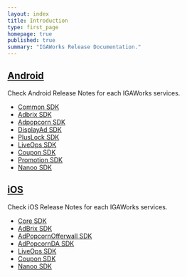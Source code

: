 ```yaml
---
layout: index
title: Introduction
type: first_page
homepage: true
published: true
summary: "IGAWorks Release Documentation."
---
```

## [Android](/release-android-front.html)

 Check Android Release Notes for each IGAWorks services.

 * [Common SDK](/release-android-common.html)
 * [Adbrix SDK](/release-android-adbrix.html)
 * [Adpopcorn SDK](/release-android-adpopcorn.html)
 * [DisplayAd SDK](/release-android-displayad.html)
 * [PlusLock SDK](/release-android-pluslock.html)
 * [LiveOps SDK](/release-android-liveops.html)
 * [Coupon SDK](/release-android-coupon.html)
 * [Promotion SDK](/release-android-promotion.html)
 * [Nanoo SDK](/release-android-nanoo.html)


## [iOS](/release-ios-front.html)

 Check iOS Release Notes for each IGAWorks services.

 * [Core SDK](/release-ios-core.html)
 * [AdBrix SDK](/release-ios-adbrix.html)
 * [AdPopcornOfferwall SDK](/release-ios-adpopcornofferwall.html)
 * [AdPopcornDA SDK](/release-ios-adpopcornda.html)
 * [LiveOps SDK](/release-ios-liveops.html)
 * [Coupon SDK](/release-ios-coupon.html)
 * [Nanoo SDK](/release-ios-nanoo.html)
